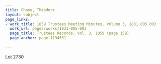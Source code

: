 ```yaml
---
title: Chase, Theodore
layout: subject
page_links:
- work_title: 1859 Trustees Meeting Minutes, Volume 3, 1831.005.003
  work_url: pages/works/1831-005-003
  page_title: Trustees Records, Vol. 3, 1859 (page 159)
  page_anchor: page-1134551

---
```

<p>Lot 2730</p>